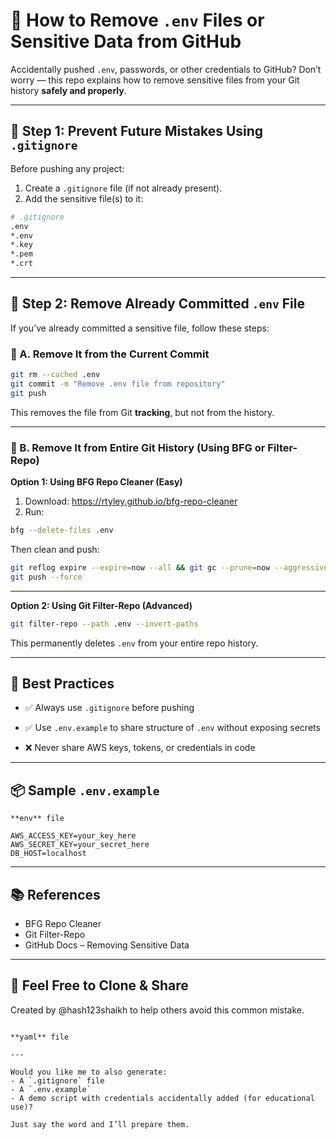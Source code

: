 # 🔐 How to Remove `.env` Files or Sensitive Data from GitHub

Accidentally pushed `.env`, passwords, or other credentials to GitHub? Don’t worry — this repo explains how to remove sensitive files from your Git history **safely and properly**.

---

## 🚫 Step 1: Prevent Future Mistakes Using `.gitignore`

Before pushing any project:

1. Create a `.gitignore` file (if not already present).
2. Add the sensitive file(s) to it:

```bash
# .gitignore
.env
*.env
*.key
*.pem
*.crt
```

---

## 🧹 Step 2: Remove Already Committed `.env` File
If you’ve already committed a sensitive file, follow these steps:

### 🧼 A. Remove It from the Current Commit

```bash
git rm --cached .env
git commit -m "Remove .env file from repository"
git push
```

This removes the file from Git **tracking**, but not from the history.

---

### 🧨 B. Remove It from Entire Git History (Using BFG or Filter-Repo)

**Option 1: Using BFG Repo Cleaner (Easy)**

1. Download: https://rtyley.github.io/bfg-repo-cleaner
2. Run:

```bash
bfg --delete-files .env
```

Then clean and push:

```bash
git reflog expire --expire=now --all && git gc --prune=now --aggressive
git push --force
```

---

**Option 2: Using Git Filter-Repo (Advanced)**

```bash
git filter-repo --path .env --invert-paths
```

This permanently deletes `.env` from your entire repo history.

---

## 🧠 Best Practices

* ✅ Always use `.gitignore` before pushing

* ✅ Use `.env.example` to share structure of `.env` without exposing secrets

* ❌ Never share AWS keys, tokens, or credentials in code

---

## 📦 Sample `.env.example`

```
**env** file

AWS_ACCESS_KEY=your_key_here
AWS_SECRET_KEY=your_secret_here
DB_HOST=localhost
```

---

## 📚 References

* BFG Repo Cleaner
* Git Filter-Repo
* GitHub Docs – Removing Sensitive Data

---

## 🙌 Feel Free to Clone & Share

Created by @hash123shaikh to help others avoid this common mistake.

```

**yaml** file

---

Would you like me to also generate:
- A `.gitignore` file
- A `.env.example`
- A demo script with credentials accidentally added (for educational use)?

Just say the word and I’ll prepare them.
```


















